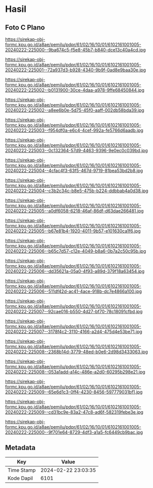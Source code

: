 # Hasil

## Foto C Plano

https://sirekap-obj-formc.kpu.go.id/a8ae/pemilu/pdpr/61/02/16/10/01/6102161001005-20240222-225000--9ba674c5-f5e8-45b7-b840-dce13c40a4cd.jpg

https://sirekap-obj-formc.kpu.go.id/a8ae/pemilu/pdpr/61/02/16/10/01/6102161001005-20240222-225001--72a937d3-b928-4340-9b9f-0ad8e9baa30e.jpg

https://sirekap-obj-formc.kpu.go.id/a8ae/pemilu/pdpr/61/02/16/10/01/6102161001005-20240222-225002--b0131900-30ce-4daa-a978-9ffe68450844.jpg

https://sirekap-obj-formc.kpu.go.id/a8ae/pemilu/pdpr/61/02/16/10/01/6102161001005-20240222-225002--a8ee6b0e-5d75-45f0-aaff-002db58bda39.jpg

https://sirekap-obj-formc.kpu.go.id/a8ae/pemilu/pdpr/61/02/16/10/01/6102161001005-20240222-225003--f954df0a-e6c4-4cef-992a-fe5766d6aadb.jpg

https://sirekap-obj-formc.kpu.go.id/a8ae/pemilu/pdpr/61/02/16/10/01/6102161001005-20240222-225003--0c132364-57d9-4463-9396-9e0ec0c039bd.jpg

https://sirekap-obj-formc.kpu.go.id/a8ae/pemilu/pdpr/61/02/16/10/01/6102161001005-20240222-225004--4cfac4f3-63f5-467d-9719-81bea53bd2b8.jpg

https://sirekap-obj-formc.kpu.go.id/a8ae/pemilu/pdpr/61/02/16/10/01/6102161001005-20240222-225004--c3b2c34c-b8e5-475b-b224-ddbbab4a0d38.jpg

https://sirekap-obj-formc.kpu.go.id/a8ae/pemilu/pdpr/61/02/16/10/01/6102161001005-20240222-225005--a0df6058-6218-46af-86df-d63dae266481.jpg

https://sirekap-obj-formc.kpu.go.id/a8ae/pemilu/pdpr/61/02/16/10/01/6102161001005-20240222-225005--b67e81b4-1920-4011-9b57-e101630ca1f6.jpg

https://sirekap-obj-formc.kpu.go.id/a8ae/pemilu/pdpr/61/02/16/10/01/6102161001005-20240222-225006--b65c7d57-c12e-4049-b8a6-0b7a2c50c95b.jpg

https://sirekap-obj-formc.kpu.go.id/a8ae/pemilu/pdpr/61/02/16/10/01/6102161001005-20240222-225006--dd35621a-05a0-4f93-a89d-379f18a63454.jpg

https://sirekap-obj-formc.kpu.go.id/a8ae/pemilu/pdpr/61/02/16/10/01/6102161001005-20240222-225006--511df42d-ac41-4ace-918b-dc7e4866a100.jpg

https://sirekap-obj-formc.kpu.go.id/a8ae/pemilu/pdpr/61/02/16/10/01/6102161001005-20240222-225007--92cae016-b550-4d27-bf70-78c18091cfbd.jpg

https://sirekap-obj-formc.kpu.go.id/a8ae/pemilu/pdpr/61/02/16/10/01/6102161001005-20240222-225007--3178f4c2-3110-4166-a2d4-475d4e53be71.jpg

https://sirekap-obj-formc.kpu.go.id/a8ae/pemilu/pdpr/61/02/16/10/01/6102161001005-20240222-225008--2368b14d-3779-48ed-b0e6-2d98d3433063.jpg

https://sirekap-obj-formc.kpu.go.id/a8ae/pemilu/pdpr/61/02/16/10/01/6102161001005-20240222-225008--053a1add-a14c-486e-a2d0-60295b298e21.jpg

https://sirekap-obj-formc.kpu.go.id/a8ae/pemilu/pdpr/61/02/16/10/01/6102161001005-20240222-225009--65e6d1c3-0ff4-4230-8456-597779031bf1.jpg

https://sirekap-obj-formc.kpu.go.id/a8ae/pemilu/pdpr/61/02/16/10/01/6102161001005-20240222-225009--cd31bc9e-83a2-47c8-ad6f-582319febe3e.jpg

https://sirekap-obj-formc.kpu.go.id/a8ae/pemilu/pdpr/61/02/16/10/01/6102161001005-20240222-225000--9f701e64-8729-4df3-a1a5-fc6449cb9bac.jpg


## Metadata

| Key        | Value               |
| ---------- | ------------------- |
| Time Stamp | 2024-02-22 23:03:35 |
| Kode Dapil | 6101                |



